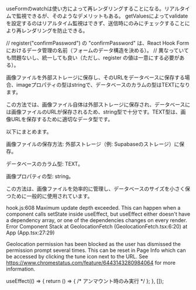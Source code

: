 useFormのwatchは使い方によって再レンダリングすることになる。リアルタイムで監視できるが、そのようなデメリットもある。
getValuesによってvalidateを設定するのはリアルタイム監視はできず、送信時にのみにチェックすることにより再レンダリングを防止できる。

// register("confirmPassword") の "confirmPassword" は、React Hook Form におけるデータ管理の名前（フォームのデータ構造を決める）。
// 異なっていても問題ないし、統一しても良い（ただし、register の値は一意にする必要がある）。


画像ファイルを外部ストレージに保存し、そのURLをデータベースに保存する場合、imageプロパティの型はstringで、データベースのカラムの型はTEXTになります。

この方法では、画像ファイル自体は外部ストレージに保存され、データベースには画像ファイルのURLが保存されるため、string型で十分です。TEXT型は、画像URLを保存するために適切なデータ型です。

以下にまとめます。

画像ファイルの保存方法: 外部ストレージ（例: Supabaseのストレージ）に保存。

データベースのカラム型: TEXT。

画像プロパティの型: string。

この方法は、画像ファイルを効率的に管理し、データベースのサイズを小さく保つために一般的に使用されています。

hook.js:608 Maximum update depth exceeded. This can happen when a component calls setState inside useEffect, but useEffect either doesn't have a dependency array, or one of the dependencies changes on every render. Error Component Stack
    at GeolocationFetch (GeolocationFetch.tsx:6:20)
    at App (App.tsx:27:29)



Geolocation permission has been blocked as the user has dismissed the permission prompt several times. This can be reset in Page Info which can be accessed by clicking the tune icon next to the URL. See https://www.chromestatus.com/feature/6443143280984064 for more information.


useEffect(() => {
  return () => { /* アンマウント時のみ実行 */ };
}, []);